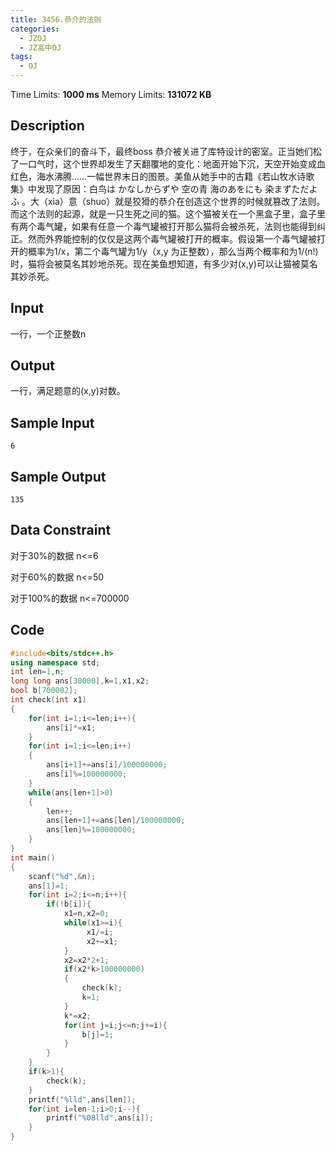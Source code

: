 ```yaml
---
title: 3456.恭介的法则
categories:
  - JZOJ
  - JZ高中OJ
tags:
  - OJ
---
```


Time Limits: **1000 ms**  Memory Limits: **131072 KB**

## Description

终于，在众亲们的奋斗下，最终boss 恭介被关进了库特设计的密室。正当她们松了一口气时，这个世界却发生了天翻覆地的变化：地面开始下沉，天空开始变成血红色，海水沸腾……一幅世界末日的图景。美鱼从她手中的古籍《若山牧水诗歌集》中发现了原因：白鸟は かなしからずや 空の青 海のあをにも 染まずただよふ 。大（xia）意（shuo）就是狡猾的恭介在创造这个世界的时候就篡改了法则。而这个法则的起源，就是一只生死之间的猫。这个猫被关在一个黑盒子里，盒子里有两个毒气罐，如果有任意一个毒气罐被打开那么猫将会被杀死，法则也能得到纠正。然而外界能控制的仅仅是这两个毒气罐被打开的概率。假设第一个毒气罐被打开的概率为1/x，第二个毒气罐为1/y（x,y 为正整数），那么当两个概率和为1/(n!)时，猫将会被莫名其妙地杀死。现在美鱼想知道，有多少对(x,y)可以让猫被莫名其妙杀死。



## Input

一行，一个正整数n

## Output

一行，满足题意的(x,y)对数。

## Sample Input

```
6
```

## Sample Output

```
135
```

## Data Constraint

对于30%的数据 n<=6

对于60%的数据 n<=50

对于100%的数据 n<=700000

## Code

```cpp
#include<bits/stdc++.h>
using namespace std;
int len=1,n;
long long ans[30000],k=1,x1,x2;
bool b[700002];
int check(int x1)
{
    for(int i=1;i<=len;i++){
    	ans[i]*=x1;
	}
    for(int i=1;i<=len;i++)
    {   
        ans[i+1]+=ans[i]/100000000;
        ans[i]%=100000000;
    }
    while(ans[len+1]>0)
    {
        len++;
        ans[len+1]+=ans[len]/100000000;
        ans[len]%=100000000;
    }
}
int main()
{
    scanf("%d",&n);
    ans[1]=1;
    for(int i=2;i<=n;i++){
		if(!b[i]){   
    	    x1=n,x2=0;
        	while(x1>=i){
        		 x1/=i;
				 x2+=x1;
			}
	        x2=x2*2+1;
    	    if(x2*k>100000000)
        	{
	            check(k);
    	        k=1;
        	}
        	k*=x2;
        	for(int j=i;j<=n;j+=i){
        		b[j]=1; 
			}
    	}
	}
    if(k>1){
    	check(k);
	}
    printf("%lld",ans[len]);
    for(int i=len-1;i>0;i--){
    	printf("%08lld",ans[i]);
	}
}
```

